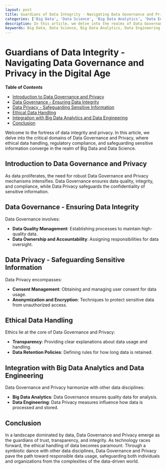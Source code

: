 ```yaml
---
layout: post
title: Guardians of Data Integrity - Navigating Data Governance and Privacy in the Digital Age
categories: ['Big Data', 'Data Science', 'Big Data Analytics', 'Data Engineering', 'Data Governance', 'Data Privacy']
description: In this article, we delve into the realms of Data Governance and Privacy, exploring their pivotal role in ensuring data integrity, ethical data handling, and regulatory compliance in the era of Big Data and Data Science.
keywords: Big Data, Data Science, Big Data Analytics, Data Engineering, Data Governance, Data Privacy
---
```

# Guardians of Data Integrity - Navigating Data Governance and Privacy in the Digital Age

**Table of Contents**

- [Introduction to Data Governance and Privacy](#introduction-to-data-governance-and-privacy)
- [Data Governance - Ensuring Data Integrity](#data-governance-ensuring-data-integrity)
- [Data Privacy - Safeguarding Sensitive Information](#data-privacy-safeguarding-sensitive-information)
- [Ethical Data Handling](#ethical-data-handling)
- [Integration with Big Data Analytics and Data Engineering](#integration-with-big-data-analytics-and-data-engineering)
- [Conclusion](#conclusion)

Welcome to the fortress of data integrity and privacy. In this article, we delve into the critical domains of Data Governance and Privacy, where ethical data handling, regulatory compliance, and safeguarding sensitive information converge in the realm of Big Data and Data Science.

## Introduction to Data Governance and Privacy

As data proliferates, the need for robust Data Governance and Privacy mechanisms intensifies. Data Governance ensures data quality, integrity, and compliance, while Data Privacy safeguards the confidentiality of sensitive information.

## Data Governance - Ensuring Data Integrity

Data Governance involves:

- **Data Quality Management**: Establishing processes to maintain high-quality data.
- **Data Ownership and Accountability**: Assigning responsibilities for data oversight.

## Data Privacy - Safeguarding Sensitive Information

Data Privacy encompasses:

- **Consent Management**: Obtaining and managing user consent for data usage.
- **Anonymization and Encryption**: Techniques to protect sensitive data from unauthorized access.

## Ethical Data Handling

Ethics lie at the core of Data Governance and Privacy:

- **Transparency**: Providing clear explanations about data usage and handling.
- **Data Retention Policies**: Defining rules for how long data is retained.

## Integration with Big Data Analytics and Data Engineering

Data Governance and Privacy harmonize with other data disciplines:

- **Big Data Analytics**: Data Governance ensures quality data for analysis.
- **Data Engineering**: Data Privacy measures influence how data is processed and stored.

## Conclusion

In a landscape dominated by data, Data Governance and Privacy emerge as the guardians of trust, transparency, and integrity. As technology races forward, the ethical handling of data becomes paramount. Through a symbiotic dance with other data disciplines, Data Governance and Privacy pave the path toward responsible data usage, safeguarding both individuals and organizations from the complexities of the data-driven world.

